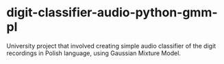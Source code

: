 # digit-classifier-audio-python-gmm-pl
University project that involved creating simple audio classifier of the digit recordings in Polish language, using Gaussian Mixture Model.
